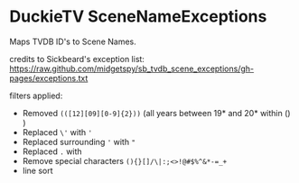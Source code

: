 DuckieTV SceneNameExceptions
============================

Maps TVDB ID's to Scene Names.

credits to Sickbeard's exception list: https://raw.github.com/midgetspy/sb_tvdb_scene_exceptions/gh-pages/exceptions.txt

filters applied:
- Removed `(([12][09][0-9]{2}))` (all years between 19* and 20* within () )
- Replaced `\'` with `'`
- Replaced surrounding `'` with `"`
- Replaced `.` with ` ` 
- Remove special characters `(){}[]/\|:;<>!@#$%^&*-=_+`
- line sort
